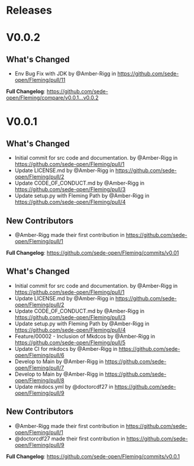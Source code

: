 # Releases 

# V0.0.2

## What's Changed
* Env Bug Fix with JDK by @Amber-Rigg in https://github.com/sede-open/Fleming/pull/11

**Full Changelog**: https://github.com/sede-open/Fleming/compare/v0.0.1...v0.0.2

# V0.0.1

## What's Changed
* Initial commit for src code and documentation. by @Amber-Rigg in https://github.com/sede-open/Fleming/pull/1
* Update LICENSE.md by @Amber-Rigg in https://github.com/sede-open/Fleming/pull/2
* Update CODE_OF_CONDUCT.md by @Amber-Rigg in https://github.com/sede-open/Fleming/pull/3
* Update setup.py with Fleming Path by @Amber-Rigg in https://github.com/sede-open/Fleming/pull/4

## New Contributors
* @Amber-Rigg made their first contribution in https://github.com/sede-open/Fleming/pull/1

**Full Changelog**: https://github.com/sede-open/Fleming/commits/v0.01

## What's Changed
* Initial commit for src code and documentation. by @Amber-Rigg in https://github.com/sede-open/Fleming/pull/1
* Update LICENSE.md by @Amber-Rigg in https://github.com/sede-open/Fleming/pull/2
* Update CODE_OF_CONDUCT.md by @Amber-Rigg in https://github.com/sede-open/Fleming/pull/3
* Update setup.py with Fleming Path by @Amber-Rigg in https://github.com/sede-open/Fleming/pull/4
* Feature/00002 - Inclusion of Mkdcos by @Amber-Rigg in https://github.com/sede-open/Fleming/pull/5
* Update CI for mkdocs by @Amber-Rigg in https://github.com/sede-open/Fleming/pull/6
* Develop to Main  by @Amber-Rigg in https://github.com/sede-open/Fleming/pull/7
* Develop to Main  by @Amber-Rigg in https://github.com/sede-open/Fleming/pull/8
* Update mkdocs.yml by @doctorcdf27 in https://github.com/sede-open/Fleming/pull/9

## New Contributors
* @Amber-Rigg made their first contribution in https://github.com/sede-open/Fleming/pull/1
* @doctorcdf27 made their first contribution in https://github.com/sede-open/Fleming/pull/9

**Full Changelog**: https://github.com/sede-open/Fleming/commits/v0.0.1
